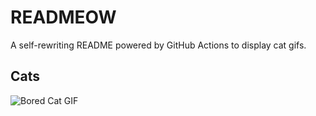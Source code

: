 # READMEOW

A self-rewriting README powered by GitHub Actions to display cat gifs.

## Cats

![Bored Cat GIF](https://media2.giphy.com/media/v1.Y2lkPTlhY2QwMmRhcmNmaG53aG83aTQ0dzhuc3huejdydjRmZ3J2aHQxOGR2OWY2Y3NpeCZlcD12MV9naWZzX3NlYXJjaCZjdD1n/mlvseq9yvZhba/200.gif)
